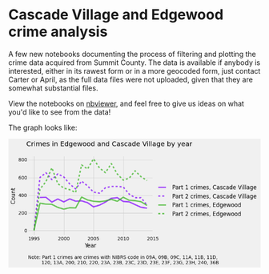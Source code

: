 # Cascade Village and Edgewood crime analysis

A few new notebooks documenting the process of filtering and plotting the crime data acquired from Summit County. The data is available if anybody is interested, either in its rawest form or in a more geocoded form, just contact Carter or April, as the full data files were not uploaded, given that they are somewhat substantial files. 

View the notebooks on [nbviewer](www.nbviewer.ipython.org/github/PovertyCenterCLE/akron_sales/), and feel free to give us ideas on what you'd like to see from the data!

The graph looks like:

![Part 1 and 2 crime in Cascade Village and Edgewood](plot.png)
